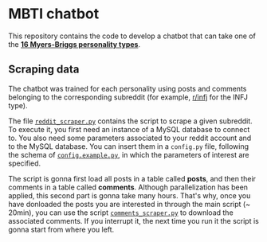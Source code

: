 
# __MBTI chatbot__

This repository contains the code to develop a chatbot that can take one of the [__16 Myers-Briggs personality types__](https://www.16personalities.com/personality-types).

## __Scraping data__

The chatbot was trained for each personality using posts and comments belonging to the corresponding subreddit (for example, [r/infj](https://www.reddit.com/r/infj/) for the INFJ type). 

The file [`reddit_scraper.py`](https://github.com/aleceress/mbti_chatbot/blob/master/subreddit_scraper.py) contains the script to scrape a given subreddit.
To execute it, you first need an instance of a MySQL database to connect to.
You also need some parameters associated to your reddit account and to the MySQL database. You can insert them in a `config.py` file, following the schema of [`config.example.py`](https://github.com/aleceress/mbti_chatbot/blob/master/config.example.py), in which the parameters of interest are specified.

The script is gonna first load all posts in a table called __posts__, and then their comments in a table called __comments__. Although parallelization has been applied, this second part is gonna take many hours. That's why, once you have donloaded the posts you are interested in through the main script (~ 20min), you can use the script [`comments_scraper.py`](https://github.com/aleceress/mbti_chatbot/blob/master/comments_scraper.py) to download the associated comments. If you interrupt it, the next time you run it the script is gonna start from where you left.